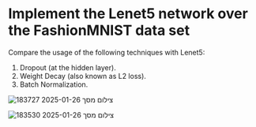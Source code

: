 # Implement the Lenet5 network over the FashionMNIST data set 
Compare the usage of the following techniques with Lenet5: 
1. Dropout (at the hidden layer).
2. Weight Decay (also known as L2 loss).
3. Batch Normalization.

   
![צילום מסך 2025-01-26 183727](https://github.com/user-attachments/assets/4d6a4f05-5c90-416d-8bfd-185c8c0a2e5d)

![צילום מסך 2025-01-26 183530](https://github.com/user-attachments/assets/ab162f46-3244-4111-b2f2-b9b6f7a57171)
